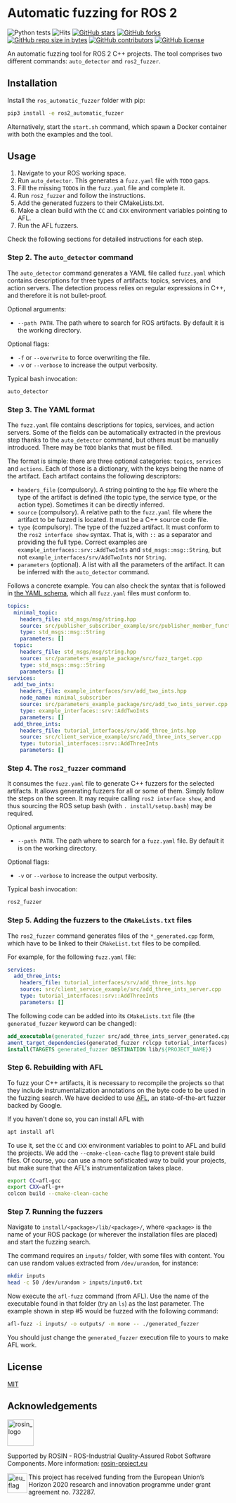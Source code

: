 # Automatic fuzzing for ROS 2

![Python tests](https://github.com/rosin-project/ros2_fuzz/workflows/Python%20tests/badge.svg)
![Hits](https://visitor-badge.glitch.me/badge?page_id=jnxf._automatic_fuzzing)
[![GitHub stars](https://img.shields.io/github/stars/rosin-project/ros2_fuzz.svg)](https://GitHub.com/rosin-project/ros2_fuzz/stargazers/)
[![GitHub forks](https://img.shields.io/github/forks/rosin-project/ros2_fuzz.svg)](https://GitHub.com/rosin-project/ros2_fuzz/network/)
[![GitHub repo size in bytes](https://img.shields.io/github/repo-size/rosin-project/ros2_fuzz.svg)](https://github.com/rosin-project/ros2_fuzz)
[![GitHub contributors](https://img.shields.io/github/contributors/rosin-project/ros2_fuzz.svg)](https://GitHub.com/rosin-project/ros2_fuzz/graphs/contributors/)
[![GitHub license](http://img.shields.io/github/license/rosin-project/ros2_fuzz.svg)](https://github.com/rosin-project/ros2_fuzz/blob/master/LICENSE)

An automatic fuzzing tool for ROS 2 C++ projects. The tool comprises two different commands: `auto_detector` and `ros2_fuzzer`.

## Installation

Install the `ros_automatic_fuzzer` folder with pip:

```bash
pip3 install -e ros2_automatic_fuzzer
```

Alternatively, start the `start.sh` command, which spawn a Docker container with both the examples and the tool.

## Usage

1. Navigate to your ROS working space.
2. Run `auto_detector`. This generates a `fuzz.yaml` file with `TODO` gaps.
3. Fill the missing `TODO`s in the `fuzz.yaml` file and complete it.
4. Run `ros2_fuzzer` and follow the instructions.
5. Add the generated fuzzers to their CMakeLists.txt.
6. Make a clean build with the `CC` and `CXX` environment variables pointing to AFL.
7. Run the AFL fuzzers.

Check the following sections for detailed instructions for each step.

### Step 2. The `auto_detector` command

The `auto_detector` command generates a YAML file called `fuzz.yaml` which contains descriptions for three types of artifacts: topics, services, and action servers. The detection process relies on regular expressions in C++, and therefore it is not bullet-proof.

Optional arguments:

- `--path PATH`. The path where to search for ROS artifacts. By default it is the working directory.

Optional flags:

- `-f` or `--overwrite` to force overwriting the file.
- `-v` or `--verbose` to increase the output verbosity.

Typical bash invocation:

```bash
auto_detector
```

### Step 3. The YAML format

The `fuzz.yaml` file contains descriptions for topics, services, and action servers. Some of the fields can be automatically extracted in the previous step thanks to the `auto_detector` command, but others must be manually introduced. There may be `TODO` blanks that must be filled.

The format is simple: there are three optional categories: `topics`, `services` and `actions`. Each of those is a dictionary, with the keys being the name of the artifact. Each artifact contains the following descriptors:

- `headers_file` (compulsory). A string pointing to the `hpp` file where the type of the artifact is defined (the topic type, the service type, or the action type). Sometimes it can be directly inferred.
- `source` (compulsory). A relative path to the `fuzz.yaml` file where the artifact to be fuzzed is located. It must be a C++ source code file.
- `type` (compulsory). The type of the fuzzed artifact. It must conform to the `ros2 interface show` syntax. That is, with `::` as a separator and providing the full type. Correct examples are `example_interfaces::srv::AddTwoInts` and `std_msgs::msg::String`, but not `example_interfaces/srv/AddTwoInts` nor `String`.
- `parameters` (optional). A list with all the parameters of the artifact. It can be inferred with the `auto_detector` command.

Follows a concrete example. You can also check the syntax that is followed in [the YAML schema](ros2_automatic_fuzzer/yaml_utils/schema.yaml), which all `fuzz.yaml` files must conform to.

```yaml
topics:
  minimal_topic:
    headers_file: std_msgs/msg/string.hpp
    source: src/publisher_subscriber_example/src/publisher_member_function.cpp
    type: std_msgs::msg::String
    parameters: []
  topic:
    headers_file: std_msgs/msg/string.hpp
    source: src/parameters_example_package/src/fuzz_target.cpp
    type: std_msgs::msg::String
    parameters: []
services:
  add_two_ints:
    headers_file: example_interfaces/srv/add_two_ints.hpp
    node_name: minimal_subscriber
    source: src/parameters_example_package/src/add_two_ints_server.cpp
    type: example_interfaces::srv::AddTwoInts
    parameters: []
  add_three_ints:
    headers_file: tutorial_interfaces/srv/add_three_ints.hpp
    source: src/client_service_example/src/add_three_ints_server.cpp
    type: tutorial_interfaces::srv::AddThreeInts
    parameters: []
```

### Step 4. The `ros2_fuzzer` command

It consumes the `fuzz.yaml` file to generate C++ fuzzers for the selected artifacts. It allows generating fuzzers for all or some of them. Simply follow the steps on the screen. It may require calling `ros2 interface show`, and thus sourcing the ROS setup bash (with `. install/setup.bash`) may be required.

Optional arguments:

- `--path PATH`. The path where to search for a `fuzz.yaml` file. By default it is on the working directory.

Optional flags:

- `-v` or `--verbose` to increase the output verbosity.

Typical bash invocation:

```bash
ros2_fuzzer
```

### Step 5. Adding the fuzzers to the `CMakeLists.txt` files

The `ros2_fuzzer` command generates files of the `*_generated.cpp` form, which have to be linked to their `CMakeList.txt` files to be compiled.

For example, for the following `fuzz.yaml` file:

```yaml
services:
  add_three_ints:
    headers_file: tutorial_interfaces/srv/add_three_ints.hpp
    source: src/client_service_example/src/add_three_ints_server.cpp
    type: tutorial_interfaces::srv::AddThreeInts
    parameters: []
```

The following code can be added into its `CMakeLists.txt` file (the `generated_fuzzer` keyword can be changed):

```cmake
add_executable(generated_fuzzer src/add_three_ints_server_generated.cpp)
ament_target_dependencies(generated_fuzzer rclcpp tutorial_interfaces)
install(TARGETS generated_fuzzer DESTINATION lib/${PROJECT_NAME})
```

### Step 6. Rebuilding with AFL

To fuzz your C++ artifacts, it is necessary to recompile the projects so that they include instrumentalization annotations on the byte code to be used in the fuzzing search. We have decided to use [AFL](https://github.com/google/AFL), an state-of-the-art fuzzer backed by Google.

If you haven't done so, you can install AFL with

```bash
apt install afl
```

To use it, set the `CC` and `CXX` environment variables to point to AFL and build the projects. We add the `--cmake-clean-cache` flag to prevent stale build files. Of course, you can use a more sofisticated way to build your projects, but make sure that the AFL's instrumentalization takes place.

```bash
export CC=afl-gcc
export CXX=afl-g++
colcon build --cmake-clean-cache
```

### Step 7. Running the fuzzers

Navigate to `install/<package>/lib/<package>/`, where `<package>` is the name of your ROS package (or wherever the installation files are placed) and start the fuzzing search.

The command requires an `inputs/` folder, with some files with content. You can use random values extracted from `/dev/urandom`, for instance:

```bash
mkdir inputs
head -c 50 /dev/urandom > inputs/input0.txt
```

Now execute the `afl-fuzz` command (from AFL). Use the name of the executable found in that folder (try an `ls`) as the last parameter. The example shown in step #5 would be fuzzed with the following command:

```bash
afl-fuzz -i inputs/ -o outputs/ -m none -- ./generated_fuzzer
```

You should just change the `generated_fuzzer` execution file to yours to make AFL work.

## License

[MIT](https://choosealicense.com/licenses/mit/)

## Acknowledgements

<a href="http://rosin-project.eu">
  <img src="http://rosin-project.eu/wp-content/uploads/rosin_ack_logo_wide.png" alt="rosin_logo" height="60">
</a>

Supported by ROSIN - ROS-Industrial Quality-Assured Robot Software
Components. More information:
<a href="http://rosin-project.eu">rosin-project.eu</a>

<img src="http://rosin-project.eu/wp-content/uploads/rosin_eu_flag.jpg" alt="eu_flag" height="45" align="left" >

This project has received funding from the European Union’s Horizon
2020 research and innovation programme under grant agreement no. 732287.
